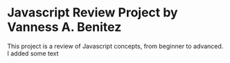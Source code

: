 # Javascript Review Project by Vanness A. Benitez
This project is a review of Javascript concepts, from beginner to advanced.
I added some text

